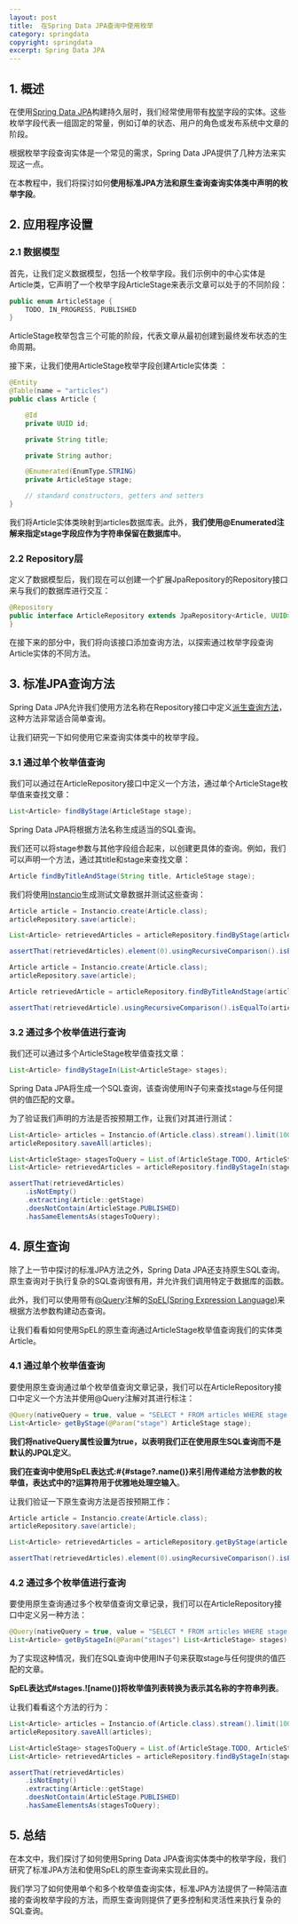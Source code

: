 ```yaml
---
layout: post
title:  在Spring Data JPA查询中使用枚举
category: springdata
copyright: springdata
excerpt: Spring Data JPA
---
```


## 1. 概述

在使用[Spring Data JPA](https://www.baeldung.com/the-persistence-layer-with-spring-data-jpa)构建持久层时，我们经常使用带有[枚举](https://www.baeldung.com/a-guide-to-java-enums)字段的实体。这些枚举字段代表一组固定的常量，例如订单的状态、用户的角色或发布系统中文章的阶段。

根据枚举字段查询实体是一个常见的需求，Spring Data JPA提供了几种方法来实现这一点。

在本教程中，我们将探讨如何**使用标准JPA方法和原生查询查询实体类中声明的枚举字段**。

## 2. 应用程序设置

### 2.1 数据模型

首先，让我们定义数据模型，包括一个枚举字段。我们示例中的中心实体是Article类，它声明了一个枚举字段ArticleStage来表示文章可以处于的不同阶段：

```java
public enum ArticleStage {
    TODO, IN_PROGRESS, PUBLISHED
}
```

ArticleStage枚举包含三个可能的阶段，代表文章从最初创建到最终发布状态的生命周期。

接下来，让我们使用ArticleStage枚举字段创建Article实体类 ：

```java
@Entity
@Table(name = "articles")
public class Article {

    @Id
    private UUID id;

    private String title;

    private String author;

    @Enumerated(EnumType.STRING)
    private ArticleStage stage;

    // standard constructors, getters and setters
}
```

我们将Article实体类映射到articles数据库表。此外，**我们使用@Enumerated注解来指定stage字段应作为字符串保留在数据库中**。

### 2.2 Repository层

定义了数据模型后，我们现在可以创建一个扩展JpaRepository的Repository接口来与我们的数据库进行交互：

```java
@Repository
public interface ArticleRepository extends JpaRepository<Article, UUID> {
}
```

在接下来的部分中，我们将向该接口添加查询方法，以探索通过枚举字段查询Article实体的不同方法。

## 3. 标准JPA查询方法

Spring Data JPA允许我们使用方法名称在Repository接口中定义[派生查询方法](https://www.baeldung.com/spring-data-derived-queries)，这种方法非常适合简单查询。

让我们研究一下如何使用它来查询实体类中的枚举字段。

### 3.1 通过单个枚举值查询

我们可以通过在ArticleRepository接口中定义一个方法，通过单个ArticleStage枚举值来查找文章：

```java
List<Article> findByStage(ArticleStage stage);
```

Spring Data JPA将根据方法名称生成适当的SQL查询。

我们还可以将stage参数与其他字段组合起来，以创建更具体的查询。例如，我们可以声明一个方法，通过其title和stage来查找文章：

```java
Article findByTitleAndStage(String title, ArticleStage stage);
```

我们将使用[Instancio](https://www.baeldung.com/java-test-data-instancio)生成测试文章数据并测试这些查询：

```java
Article article = Instancio.create(Article.class);
articleRepository.save(article);

List<Article> retrievedArticles = articleRepository.findByStage(article.getStage());

assertThat(retrievedArticles).element(0).usingRecursiveComparison().isEqualTo(article);
```

```java
Article article = Instancio.create(Article.class);
articleRepository.save(article);

Article retrievedArticle = articleRepository.findByTitleAndStage(article.getTitle(), article.getStage());

assertThat(retrievedArticle).usingRecursiveComparison().isEqualTo(article);
```

### 3.2 通过多个枚举值进行查询

我们还可以通过多个ArticleStage枚举值查找文章：

```java
List<Article> findByStageIn(List<ArticleStage> stages);
```

Spring Data JPA将生成一个SQL查询，该查询使用IN子句来查找stage与任何提供的值匹配的文章。

为了验证我们声明的方法是否按预期工作，让我们对其进行测试：

```java
List<Article> articles = Instancio.of(Article.class).stream().limit(100).toList();
articleRepository.saveAll(articles);

List<ArticleStage> stagesToQuery = List.of(ArticleStage.TODO, ArticleStage.IN_PROGRESS);
List<Article> retrievedArticles = articleRepository.findByStageIn(stagesToQuery);

assertThat(retrievedArticles)
    .isNotEmpty()
    .extracting(Article::getStage)
    .doesNotContain(ArticleStage.PUBLISHED)
    .hasSameElementsAs(stagesToQuery);
```

## 4. 原生查询

除了上一节中探讨的标准JPA方法之外，Spring Data JPA还支持原生SQL查询。原生查询对于执行复杂的SQL查询很有用，并允许我们调用特定于数据库的函数。

此外，我们可以使用带有[@Query](https://www.baeldung.com/spring-data-jpa-query)注解的[SpEL(Spring Expression Language)](https://www.baeldung.com/spring-expression-language)来根据方法参数构建动态查询。

让我们看看如何使用SpEL的原生查询通过ArticleStage枚举值查询我们的实体类Article。

### 4.1 通过单个枚举值查询

要使用原生查询通过单个枚举值查询文章记录，我们可以在ArticleRepository接口中定义一个方法并使用@Query注解对其进行标注：

```java
@Query(nativeQuery = true, value = "SELECT * FROM articles WHERE stage = :#{#stage?.name()}")
List<Article> getByStage(@Param("stage") ArticleStage stage);
```

**我们将nativeQuery属性设置为true，以表明我们正在使用原生SQL查询而不是默认的JPQL定义**。

**我们在查询中使用SpEL表达式:#{#stage?.name()}来引用传递给方法参数的枚举值，表达式中的?运算符用于优雅地处理空输入**。

让我们验证一下原生查询方法是否按预期工作：

```java
Article article = Instancio.create(Article.class);
articleRepository.save(article);

List<Article> retrievedArticles = articleRepository.getByStage(article.getStage());

assertThat(retrievedArticles).element(0).usingRecursiveComparison().isEqualTo(article);
```

### 4.2 通过多个枚举值进行查询

要使用原生查询通过多个枚举值查询文章记录，我们可以在ArticleRepository接口中定义另一种方法：

```java
@Query(nativeQuery = true, value = "SELECT * FROM articles WHERE stage IN (:#{#stages.![name()]})")
List<Article> getByStageIn(@Param("stages") List<ArticleStage> stages);
```

为了实现这种情况，我们在SQL查询中使用IN子句来获取stage与任何提供的值匹配的文章。

**SpEL表达式#stages.![name()\]将枚举值列表转换为表示其名称的字符串列表**。

让我们看看这个方法的行为：

```java
List<Article> articles = Instancio.of(Article.class).stream().limit(100).toList();
articleRepository.saveAll(articles);

List<ArticleStage> stagesToQuery = List.of(ArticleStage.TODO, ArticleStage.IN_PROGRESS);
List<Article> retrievedArticles = articleRepository.findByStageIn(stagesToQuery);

assertThat(retrievedArticles)
    .isNotEmpty()
    .extracting(Article::getStage)
    .doesNotContain(ArticleStage.PUBLISHED)
    .hasSameElementsAs(stagesToQuery);
```

## 5. 总结

在本文中，我们探讨了如何使用Spring Data JPA查询实体类中的枚举字段，我们研究了标准JPA方法和使用SpEL的原生查询来实现此目的。

我们学习了如何使用单个和多个枚举值查询实体，标准JPA方法提供了一种简洁直接的查询枚举字段的方法，而原生查询则提供了更多控制和灵活性来执行复杂的SQL查询。